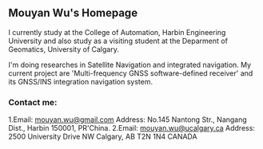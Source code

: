 ## Mouyan Wu's Homepage

I currently study at the College of Automation, Harbin Engineering University and also study as a visiting student at the Deparment of Geomatics, University of Calgary. 

I'm doing researches in Satellite Navigation and integrated navigation. My current project are 'Multi-frequency GNSS software-defined receiver' and its GNSS/INS integration navigation system.

### Contact me: 
1.Email: mouyan.wu@gmail.com    Address: No.145 Nantong Str., Nangang Dist., Harbin 150001, PR'China.
2.Email: mouyan.wu@ucalgary.ca  Address: 2500 University Drive NW Calgary, AB T2N 1N4 CANADA


